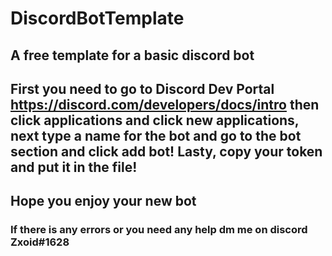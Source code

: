 # DiscordBotTemplate
## A free template for a basic discord bot 
## First you need to go to Discord Dev Portal https://discord.com/developers/docs/intro then click applications and click new applications, next type a name for the bot and go to the bot section and click add bot! Lasty, copy your token and put it in the file!

## Hope you enjoy your new bot

### If there is any errors or you need any help dm me on discord Zxoid#1628
